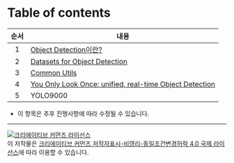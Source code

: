 # Table of contents



| 순서 | 내용                                                         |
| :--: | ------------------------------------------------------------ |
|  1   | [Object Detection이란?](posts/01_00_What_is_Object_Detection.md) |
|  2   | [Datasets for Object Detection](posts/02_00_Datasets_for_Object_Detection.md) |
|  3   | [Common Utils](posts/03_00_common_utils.md)                  |
|  4   | [You Only Look Once: unified, real-time Object Detection](posts/04_00_You_Only_Look_Once_Unified_Real_Time_Object_Detection.md) |
|  5   | YOLO9000                                                     |

- 이 항목은 추후 진행사항에 따라 수정될 수 있습니다.


    
----
<a rel="license" href="http://creativecommons.org/licenses/by-nc-sa/4.0/"><img alt="크리에이티브 커먼즈 라이선스" style="border-width:0" src="https://i.creativecommons.org/l/by-nc-sa/4.0/88x31.png" /></a><br />이 저작물은 <a rel="license" href="http://creativecommons.org/licenses/by-nc-sa/4.0/">크리에이티브 커먼즈 저작자표시-비영리-동일조건변경허락 4.0 국제 라이선스</a>에 따라 이용할 수 있습니다.

